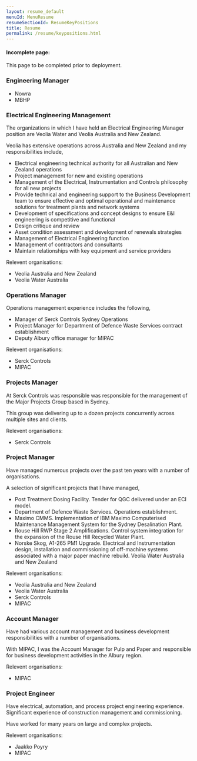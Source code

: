 ```yaml
---
layout: resume_default
menuId: MenuResume
resumeSectionId: ResumeKeyPositions
title: Resume
permalink: /resume/keypositions.html
---
```

<div class="container">

<div class="alert alert-danger">
  <div class="">
    <h4 class="alert-heading">Incomplete page: </h4>
    <p class="">This page to be completed prior to deployment.</p>
  </div>
</div>


<div class="row">

<div class="col-md-6">            
<div markdown="1">

### Engineering Manager

- Nowra
- MBHP

### Electrical Engineering Management

The organizations in which I have held an Electrical Engineering Manager position are Veolia Water and Veolia Australia and New Zealand.

Veolia has extensive operations across Australia and New Zealand and my responsibilities include,
- Electrical engineering technical authority for all Australian and New Zealand operations
- Project management for new and existing operations
- Management of the Electrical, Instrumentation and Controls philosophy for all new projects
- Provide technical and engineering support to the Business Development team to ensure effective and optimal operational and maintenance solutions for treatment plants and network systems
- Development of specifications and concept designs to ensure E&I engineering is competitive and functional
- Design critique and review
- Asset condition assessment and development of renewals strategies
- Management of Electrical Engineering function
- Management of contractors and consultants
- Maintain relationships with key equipment and service providers

Relevent organisations:
- Veolia Australia and New Zealand
- Veolia Water Australia

### Operations Manager

Operations management experience includes the following,
- Manager of Serck Controls Sydney Operations
- Project Manager for Department of Defence Waste Services contract establishment
- Deputy Albury office manager for MIPAC

Relevent organisations:
- Serck Controls
- MIPAC

### Projects Manager

At Serck Controls was responsible was responsible for the management of the Major Projects Group based in Sydney.

This group was delivering up to a dozen projects concurrently across multiple sites and clients.

Relevent organisations:
- Serck Controls

</div>
</div>

<div class="col-md-6">            
<div markdown="1">

### Project Manager

Have managed numerous projects over the past ten years with a number of organisations.

A selection of significant projects that I have managed,
- Post Treatment Dosing Facility. Tender for QGC delivered under an ECI model.
- Department of Defence Waste Services. Operations establishment.
- Maximo CMMS. Implementation of IBM Maximo Computerised Maintenance Management System for the Sydney Desalination Plant.
- Rouse Hill RWP Stage 2 Amplifications. Control system integration for the expansion of the Rouse Hill Recycled Water Plant.
- Norske Skog, A1-265 PM1 Upgrade. Electrical and Instrumentation design, installation and commissioning of off-machine systems associated with a major paper machine rebuild.
Veolia Water Australia and New Zealand

Relevent organisations:
- Veolia Australia and New Zealand
- Veolia Water Australia
- Serck Controls
- MIPAC

### Account Manager

Have had various account management and business development responsibilities with a number of organisations.

With MIPAC, I was the Account Manager for Pulp and Paper and responsible for business development activities in the Albury region.

Relevent organisations:
- MIPAC

### Project Engineer

Have electrical, automation, and process project engineering experience. Significant experience of construction management and commissioning.

Have worked for many years on large and complex projects.

Relevent organisations:
- Jaakko Poyry
- MIPAC

</div>
</div>
